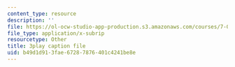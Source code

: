 ```yaml
---
content_type: resource
description: ''
file: https://ol-ocw-studio-app-production.s3.amazonaws.com/courses/7-014-introductory-biology-spring-2005/b49d1d913fae67287876401c4241be8e_uQRTFmC5_GA.srt
file_type: application/x-subrip
resourcetype: Other
title: 3play caption file
uid: b49d1d91-3fae-6728-7876-401c4241be8e
---
```


